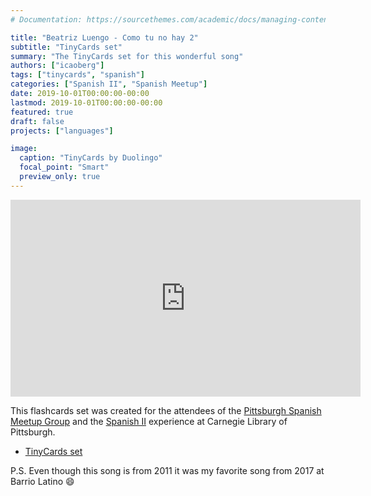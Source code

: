 ```yaml
---
# Documentation: https://sourcethemes.com/academic/docs/managing-content/

title: "Beatriz Luengo - Como tu no hay 2"
subtitle: "TinyCards set"
summary: "The TinyCards set for this wonderful song"
authors: ["icaoberg"]
tags: ["tinycards", "spanish"]
categories: ["Spanish II", "Spanish Meetup"]
date: 2019-10-01T00:00:00-00:00
lastmod: 2019-10-01T00:00:00-00:00
featured: true
draft: false
projects: ["languages"]

image:
  caption: "TinyCards by Duolingo"
  focal_point: "Smart"
  preview_only: true
---
```


<iframe width="560" height="315" src="https://www.youtube.com/embed/8Ty9o6r-gXM" frameborder="0" allow="accelerometer; autoplay; encrypted-media; gyroscope; picture-in-picture" allowfullscreen></iframe>

This flashcards set was created for the attendees of the [Pittsburgh Spanish Meetup Group](https://www.meetup.com/Pittsburgh-Spanish/events/264262917/) and the [Spanish II](https://www.carnegielibrary.org/?s=spanish+ii&search-location=Website) experience at Carnegie Library of Pittsburgh.

* [TinyCards set](https://tinycards.duolingo.com/decks/LcfPwLb5/beatriz-luengo-como-tu-no-hay-2)

P.S. Even though this song is from 2011 it was my favorite song from 2017 at Barrio Latino :smile:
